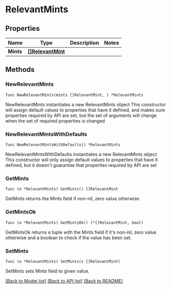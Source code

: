 # RelevantMints

## Properties

Name | Type | Description | Notes
------------ | ------------- | ------------- | -------------
**Mints** | [**[]RelevantMint**](RelevantMint.md) |  | 

## Methods

### NewRelevantMints

`func NewRelevantMints(mints []RelevantMint, ) *RelevantMints`

NewRelevantMints instantiates a new RelevantMints object
This constructor will assign default values to properties that have it defined,
and makes sure properties required by API are set, but the set of arguments
will change when the set of required properties is changed

### NewRelevantMintsWithDefaults

`func NewRelevantMintsWithDefaults() *RelevantMints`

NewRelevantMintsWithDefaults instantiates a new RelevantMints object
This constructor will only assign default values to properties that have it defined,
but it doesn't guarantee that properties required by API are set

### GetMints

`func (o *RelevantMints) GetMints() []RelevantMint`

GetMints returns the Mints field if non-nil, zero value otherwise.

### GetMintsOk

`func (o *RelevantMints) GetMintsOk() (*[]RelevantMint, bool)`

GetMintsOk returns a tuple with the Mints field if it's non-nil, zero value otherwise
and a boolean to check if the value has been set.

### SetMints

`func (o *RelevantMints) SetMints(v []RelevantMint)`

SetMints sets Mints field to given value.



[[Back to Model list]](../README.md#documentation-for-models) [[Back to API list]](../README.md#documentation-for-api-endpoints) [[Back to README]](../README.md)


